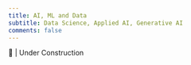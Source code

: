 ```yaml
---
title: AI, ML and Data
subtitle: Data Science, Applied AI, Generative AI
comments: false
---
```


🚧 | Under Construction